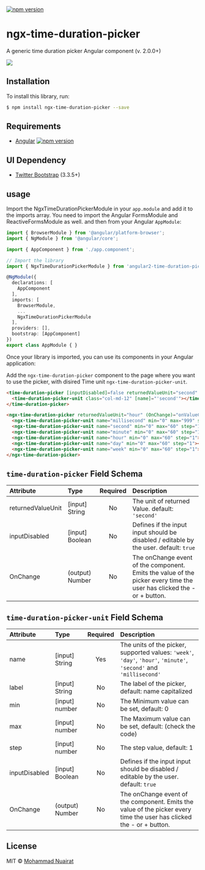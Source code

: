 [![npm version](https://badge.fury.io/js/angular2-time-duration-picker.svg)](https://badge.fury.io/js/angular2-time-duration-picker)
# ngx-time-duration-picker

A generic time duration picker Angular component (v. 2.0.0+)


![](https://raw.githubusercontent.com/MHzarini/angular2-time-duration-picker/master/docs/img/example.png)

## Installation

To install this library, run:

```bash
$ npm install ngx-time-duration-picker --save
```

## Requirements ##
* [Angular](https://angular.io) [![npm version](https://badge.fury.io/js/%40angular%2Fcore.svg)](https://badge.fury.io/js/%40angular%2Fcore)

## UI Dependency ##
* [Twitter Bootstrap](http://getbootstrap.com) (3.3.5+)

## usage ##
Import the NgxTimeDurationPickerModule in your `app.module` and add it to the imports array.
You need to import the Angular FormsModule and ReactiveFormsModule as well.
and then from your Angular `AppModule`:

```typescript
import { BrowserModule } from '@angular/platform-browser';
import { NgModule } from '@angular/core';

import { AppComponent } from './app.component';

// Import the library
import { NgxTimeDurationPickerModule } from 'angular2-time-duration-picker';

@NgModule({
  declarations: [
    AppComponent
  ],
  imports: [
    BrowserModule,
    ...
    NgxTimeDurationPickerModule
  ],
  providers: [],
  bootstrap: [AppComponent]
})
export class AppModule { }
```

Once your library is imported, you can use its components in your Angular application:

Add the `ngx-time-duration-picker` component to the page where you want to use the picker, with disired Time unit `ngx-time-duration-picker-unit`.
```html
<time-duration-picker [inputDisabled]=false returnedValueUnit="second" (onChange)="onNumberChanged($event)" class="row">
  <time-duration-picker-unit class="col-md-12" [name]="'second'"></time-duration-picker-unit>
</time-duration-picker>

```
```html
<ngx-time-duration-picker returnedValueUnit="hour" (OnChange)="onValueChanged($event)">
  <ngx-time-duration-picker-unit name="millisecond" min="0" max="999" step="1"></ngx-time-duration-picker-unit>
  <ngx-time-duration-picker-unit name="second" min="0" max="60" step="1"></ngx-time-duration-picker-unit>
  <ngx-time-duration-picker-unit name="minute" min="0" max="60" step="1"></ngx-time-duration-picker-unit>
  <ngx-time-duration-picker-unit name="hour" min="0" max="60" step="1"></ngx-time-duration-picker-unit>
  <ngx-time-duration-picker-unit name="day" min="0" max="60" step="1"></ngx-time-duration-picker-unit>
  <ngx-time-duration-picker-unit name="week" min="0" max="60" step="1"></ngx-time-duration-picker-unit>
</ngx-time-duration-picker>

```
## `time-duration-picker` Field Schema
| Attribute        | Type           | Required  | Description |
| :------------- |:-------------| :-----:| :-----|
| returnedValueUnit | [input] String | No | The unit of returned Value. default: `'second'` |
| inputDisabled | [input] Boolean | No | Defines if the input input should be disabled / editable by the user. default: `true` |
| OnChange | (output) Number | No | The onChange event of the component. Emits the value of the picker every time the user has clicked the - or + button. |
## `time-duration-picker-unit` Field Schema
| Attribute        | Type           | Required  | Description |
| :------------- |:-------------| :-----:| :-----|
| name | [input] String | Yes | The units of the picker, supported values: `'week'`, `'day'`, `'hour'`, `'minute'`, `'second'` and `'millisecond'` |
| label | [input] String | No | The label of the picker, default: name capitalized |
| min | [input] number | No | The Minimum value can be set, default: 0 |
| max | [input] number | No | The Maximum value can be set, default: (check the code) |
| step | [input] number | No | The step value, default: 1 |
| inputDisabled | [input] Boolean | No | Defines if the input input should be disabled / editable by the user. default: `true` |
| OnChange | (output) Number | No | The onChange event of the component. Emits the value of the picker every time the user has clicked the - or + button. |

## License

MIT © [Mohammad Nuairat](mailto:mhn.zarini@gmail.com)

